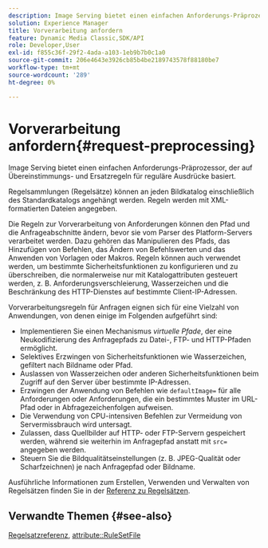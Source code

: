```yaml
---
description: Image Serving bietet einen einfachen Anforderungs-Präprozessor, der auf Übereinstimmungs- und Ersatzregeln für reguläre Ausdrücke basiert.
solution: Experience Manager
title: Vorverarbeitung anfordern
feature: Dynamic Media Classic,SDK/API
role: Developer,User
exl-id: f855c36f-29f2-4ada-a103-1eb9b7b0c1a0
source-git-commit: 206e4643e3926cb85b4be2189743578f88180be7
workflow-type: tm+mt
source-wordcount: '289'
ht-degree: 0%

---
```


# Vorverarbeitung anfordern{#request-preprocessing}

Image Serving bietet einen einfachen Anforderungs-Präprozessor, der auf Übereinstimmungs- und Ersatzregeln für reguläre Ausdrücke basiert.

Regelsammlungen (Regelsätze) können an jeden Bildkatalog einschließlich des Standardkatalogs angehängt werden. Regeln werden mit XML-formatierten Dateien angegeben.

Die Regeln zur Vorverarbeitung von Anforderungen können den Pfad und die Anfrageabschnitte ändern, bevor sie vom Parser des Platform-Servers verarbeitet werden. Dazu gehören das Manipulieren des Pfads, das Hinzufügen von Befehlen, das Ändern von Befehlswerten und das Anwenden von Vorlagen oder Makros. Regeln können auch verwendet werden, um bestimmte Sicherheitsfunktionen zu konfigurieren und zu überschreiben, die normalerweise nur mit Katalogattributen gesteuert werden, z. B. Anforderungsverschleierung, Wasserzeichen und die Beschränkung des HTTP-Dienstes auf bestimmte Client-IP-Adressen.

Vorverarbeitungsregeln für Anfragen eignen sich für eine Vielzahl von Anwendungen, von denen einige im Folgenden aufgeführt sind:

* Implementieren Sie einen Mechanismus *virtuelle Pfade*, der eine Neukodifizierung des Anfragepfads zu Datei-, FTP- und HTTP-Pfaden ermöglicht.
* Selektives Erzwingen von Sicherheitsfunktionen wie Wasserzeichen, gefiltert nach Bildname oder Pfad.
* Auslassen von Wasserzeichen oder anderen Sicherheitsfunktionen beim Zugriff auf den Server über bestimmte IP-Adressen.
* Erzwingen der Anwendung von Befehlen wie `defaultImage=` für alle Anforderungen oder Anforderungen, die ein bestimmtes Muster im URL-Pfad oder in Abfragezeichenfolgen aufweisen.
* Die Verwendung von CPU-intensiven Befehlen zur Vermeidung von Servermissbrauch wird untersagt.
* Zulassen, dass Quellbilder auf HTTP- oder FTP-Servern gespeichert werden, während sie weiterhin im Anfragepfad anstatt mit `src=` angegeben werden.
* Steuern Sie die Bildqualitätseinstellungen (z. B. JPEG-Qualität oder Scharfzeichnen) je nach Anfragepfad oder Bildname.

Ausführliche Informationen zum Erstellen, Verwenden und Verwalten von Regelsätzen finden Sie in der [Referenz zu Regelsätzen](../../../../../is-api/image-catalog/image-serving-api-ref/c-image-catalog-reference/c-rule-set-reference/c-rule-set-reference.md#concept-3e5058cf3507470b82cac638df23ea8e).

## Verwandte Themen {#see-also}

[Regelsatzreferenz](../../../../../is-api/image-catalog/image-serving-api-ref/c-image-catalog-reference/c-rule-set-reference/c-rule-set-reference.md#concept-3e5058cf3507470b82cac638df23ea8e),  [attribute::RuleSetFile](../../../../../is-api/image-catalog/image-serving-api-ref/c-image-catalog-reference/c-overview/c-file-formats/r-rule-set-files.md#reference-3e54cb5f4d74411a84889fed056ac093)
